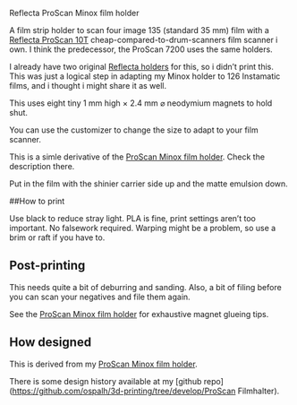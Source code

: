 Reflecta ProScan Minox film holder

A film strip holder to scan four image 135 (standard 35 mm) film with a [Reflecta ProScan 10T](https://reflecta.de/en/products/detail/~id.734~nm.69/reflecta-ProScan-10T.html) cheap-compared-to-drum-scanners film scanner i own. I think the predecessor, the ProScan 7200 uses the same holders.

I already have two original [Reflecta holders](https://reflecta.de/en/products/detail/~id.740/Filmholder-ProScan-10T--ProScan-7200.html) for this, so i didn’t print this. This was just a logical step in adapting my Minox holder to 126 Instamatic films, and i thought i might share it as well.

This uses eight tiny 1 mm high × 2.4 mm ⌀ neodymium magnets to hold shut.

You can use the customizer to change the size to adapt to your film scanner.

This is a simle derivative of the [ProScan Minox film holder](). Check the description there.

Put in the film with the shinier carrier side up and the matte emulsion down.


##How to print

Use black to reduce stray light. PLA is fine, print settings aren’t too important. No falsework required. Warping might be a problem, so use a brim or raft if you have to.


## Post-printing

This needs quite a bit of deburring and sanding. Also, a bit of filing before you can scan your negatives and file them again.

See the [ProScan Minox film holder]() for exhaustive magnet glueing tips.

## How designed

This is derived from my [ProScan Minox film holder]().

There is some design history available at my [github repo](https://github.com/ospalh/3d-printing/tree/develop/ProScan Filmhalter).
